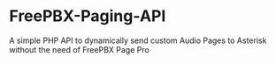 # FreePBX-Paging-API
A simple PHP API to dynamically send custom Audio Pages to Asterisk without the need of FreePBX Page Pro
